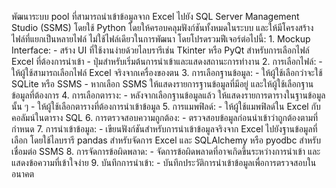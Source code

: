พัฒนาระบบ pool ที่สามารถนำเข้าข้อมูลจาก Excel ไปยัง SQL Server Management Studio (SSMS) โดยใช้ Python โดยให้ครอบคลุมฟังก์ชันทั้งหมดในระบบ และให้มีโครงสร้างไฟล์ที่แยกเป็นหลายไฟล์ ไม่ใช้ไฟล์เดียวในการพัฒนา โดยโปรดรวมฟีเจอร์ต่อไปนี้: 1. Mockup Interface: - สร้าง UI ที่ใช้งานง่ายด้วยไลบรารีเช่น Tkinter หรือ PyQt สำหรับการเลือกไฟล์ Excel ที่ต้องการนำเข้า - ปุ่มสำหรับเริ่มต้นการนำเข้าและแสดงสถานะการทำงาน 2. การเลือกไฟล์: - ให้ผู้ใช้สามารถเลือกไฟล์ Excel จริงจากเครื่องของตน 3. การเลือกฐานข้อมูล: - ให้ผู้ใช้เลือกว่าจะใช้ SQLite หรือ SSMS - หากเลือก SSMS ให้แสดงรายการฐานข้อมูลที่มีอยู่ และให้ผู้ใช้เลือกฐานข้อมูลที่ต้องการ 4. การเลือกตาราง: - หลังจากเลือกฐานข้อมูลแล้ว ให้แสดงรายการตารางในฐานข้อมูลนั้น ๆ - ให้ผู้ใช้เลือกตารางที่ต้องการนำเข้าข้อมูล 5. การแมพฟิลด์: - ให้ผู้ใช้แมพฟิลด์ใน Excel กับคอลัมน์ในตาราง SQL 6. การตรวจสอบความถูกต้อง: - ตรวจสอบข้อมูลก่อนนำเข้าว่าถูกต้องตามที่กำหนด 7. การนำเข้าข้อมูล: - เขียนฟังก์ชันสำหรับการนำเข้าข้อมูลจริงจาก Excel ไปยังฐานข้อมูลที่เลือก โดยใช้ไลบรารี pandas สำหรับจัดการ Excel และ SQLAlchemy หรือ pyodbc สำหรับเชื่อมต่อ SSMS 8. การจัดการข้อผิดพลาด: - จัดการข้อผิดพลาดที่อาจเกิดขึ้นระหว่างการนำเข้า และแสดงข้อความที่เข้าใจง่าย 9. บันทึกการนำเข้า: - บันทึกประวัติการนำเข้าข้อมูลเพื่อการตรวจสอบในอนาคต
